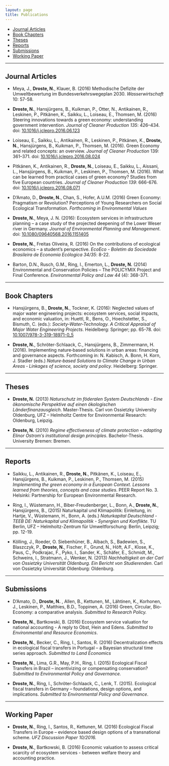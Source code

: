 ```yaml
---
layout: page
title: Publications
---
```


- [Journal Articles](#journal-articles)
- [Book Chapters](#book-chapters)
- [Theses](#theses)
- [Reports](#reports)
- [Submissions](#submissions)
- [Working Paper](#working-paper)

---

## Journal Articles

+ Meya, J., **Droste, N.**, Klauer, B. (2016) Methodische Defizite der Umweltbewertung im Bundesverkehrswegeplan 2030. *Wasserwirtschaft* 10: 57-58.

+ **Droste, N.**, Hansjürgens, B., Kuikman, P., Otter, N., Antikainen, R., Leskinen, P., Pitkänen, K., Saikku, L., Loiseau, E., Thomsen, M. (2016) Steering innovations towards a green economy: understanding government intervention. *Journal of Cleaner Production* *135*: 426–434. doi: [10.1016/j.jclepro.2016.06.123](http://dx.doi.org/10.1016/j.jclepro.2016.06.123)

+ Loiseau, E., Saikku, L., Antikainen, R., Leskinen, P., Pitkänen, K., **Droste, N.**, Hansjürgens, B., Kuikman, P., Thomsen, M. (2016). Green Economy and related concepts: an overview. *Journal of Cleaner Production* 139: 361–371. doi: [10.1016/j.jclepro.2016.08.024](http://dx.doi.org/10.1016/j.jclepro.2016.08.024)

+ Pitkänen, K., Antikainen, R., **Droste, N.**, Loiseau, E., Saikku, L., Aissani, L., Hansjürgens, B., Kuikman, P., Leskinen, P., Thomsen, M. (2016). What can be learned from practical cases of green economy? Studies from five European countries. *Journal of Cleaner Production* *139*: 666-676. doi: [10.1016/j.jclepro.2016.08.071](http://dx.doi.org/10.1016/j.jclepro.2016.08.071)

+ D’Amato, D., **Droste, N.**, Chan, S., Hofer, A.U.M. (2016) Green Economy: Pragmatism or Revolution? Perceptions of Young Researchers on Social Ecological Transformation. *Forthcoming in Environmental Values*

+ **Droste, N.**, Meya, J. N. (2016): Ecosystem services in infrastructure planning – a case study of the projected deepening of the Lower Weser river in Germany. *Journal of Environmental Planning and Management*. doi: [10.1080/09640568.2016.1151405](http://dx.doi.org/10.1080/09640568.2016.1151405)

+ **Droste, N.**, Freitas Oliveira, R. (2016) On the contributions of ecological economics – a student’s perspective. *EcoEco - Boletim da Sociedade Brasileira de Economia Ecólogica* *34/35*: 8-22.

+ Barton, D.N., Rusch, G.M., Ring, I., Emerton, L., **Droste, N.** (2014) Environmental and Conservation Policies – The POLICYMIX Project and Final Conference. *Environmental Policy and Law* *44* (4): 368-371.

---

## Book Chapters

+ Hansjürgens, B., **Droste, N.**, Tockner, K. (2016): Neglected values of major water engineering projects: ecosystem services, social impacts, and economic valuation, in: Huettl, R., Bens, O., Hoechstetter, S., Bismuth, C. (eds.): *Society-Water-Technology. A Critical Appraisal of Major Water Engineering Projects*. Heidelberg: Springer; pp. 65-78. doi: [10.1007/978-3-319-18971-0_5](http://dx.doi.org/10.1007/978-3-319-18971-0_5)

+ **Droste, N.**, Schröter-Schlaack, C., Hansjürgens, B., Zimmermann, H. (2016). Implementing nature‐based solutions in urban areas: financing and governance aspects. Forthcoming in: N. Kabisch, A. Bonn, H. Korn, J. Stadler (eds.) *Nature‐based Solutions to Climate Change in Urban Areas ‐ Linkages of science, society and policy*. Heidelberg: Springer.

---

## Theses

+ **Droste, N.** (2013) *Naturschutz im föderalen System Deutschlands - Eine ökonomische Perspektive auf einen ökologischen Länderfinanzausgleich*. Master-Thesis. Carl von Ossietzky University Oldenburg, UFZ – Helmholtz Centre for Environmental Research: Oldenburg, Leipzig.

+ **Droste, N.** (2010) *Regime effectiveness of climate protection – adapting Elinor Ostrom′s institutional design principles*. Bachelor-Thesis. University Bremen: Bremen.

---

## Reports
+ Saikku, L., Antikainen, R., **Droste, N.**, Pitkänen, K., Loiseau, E., Hansjürgens, B., Kuikman, P., Leskinen, P., Thomsen, M. (2015) *Implementing the green economy in a European Context. Lessons learned from theories, concepts and case studies*. PEER Report No. 3. Helsinki: Partnership for European Environmental Research.

+ Ring, I., Wüstemann, H., Biber-Freudenberger, L., Bonn, A., **Droste, N.**, Hansjürgens, B., (2015) Naturkapital und Klimapolitik: Einleitung, in: Hartje, V., Wüstemann, H., Bonn, A. (eds.)  *Naturkapital Deutschland - TEEB DE: Naturkapital und Klimapolitik - Synergien und Konflikte*. TU Berlin, UFZ – Helmholtz-Zentrum für Umweltforschung: Berlin, Leipzig; pp. 12-19.

+ Kölling, J., Roeder, O. Siebenhüner, B., Albach, S., Badewien, S., Blaszczyk, P., **Droste, N.**, Fischer, F., Grund, N., Höft, A.F., Klose, K., Paus, C., Podkrajac, F., Pyko, I., Sander, K., Schäfer, E., Schmidt, M., Schweins, I., Stratmann, J., Wenker, N. (2013) *Nachhaltigkeit an der Carl von Ossietzky Universität Oldenburg. Ein Bericht von Studierenden*. Carl von Ossietzky Universität Oldenburg: Oldenburg.

---

## Submissions

+ D’Amato, D., **Droste, N.** , Allen, B., Kettunen, M., Lähtinen, K., Korhonen, J., Leskinen, P., Matthies, B.D., Toppinen, A. (2016) Green, Circular, Bio-Economy: a comparative analysis. *Submitted to Research Policy.*

+ **Droste, N.**, Bartkowski, B. (2016) Ecosystem service valuation for national accounting - A reply to Obst, Hein and Edens. *Submitted to Environmental and Resource Economics*.

+ **Droste, N.**, Becker, C., Ring, I., Santos, R. (2016) Decentralization effects in ecological fiscal transfers in Portugal – a Bayesian structural time series approach. *Submitted to Land Economics*

+ **Droste, N.**, Lima, G.R., May, P.H., Ring, I. (2015) Ecological Fiscal Transfers in Brazil – incentivizing or compensating conservation? *Submitted to Environmental Policy and Governance.*

+ **Droste, N.**, Ring, I., Schröter-Schlaack, C., Lenk, T. (2015). Ecological fiscal transfers in Germany – foundations, design options, and implications. *Submitted to Environmental Policy and Governance*.

---

## Working Paper

+ **Droste, N.**, Ring, I., Santos, R., Kettunen, M. (2016) Ecological Fiscal Transfers in Europe – evidence based design options of a transnational scheme. *UFZ Discussion Paper 10/2016.*

+ **Droste, N.**, Bartkowski, B. (2016) Economic valuation to assess critical scarcity of ecosystem services - between welfare theory and accounting practice.
